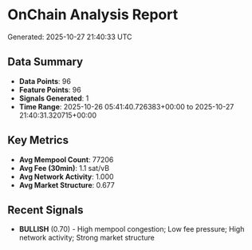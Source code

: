 # OnChain Analysis Report
Generated: 2025-10-27 21:40:33 UTC

## Data Summary
- **Data Points**: 96
- **Feature Points**: 96
- **Signals Generated**: 1
- **Time Range**: 2025-10-26 05:41:40.726383+00:00 to 2025-10-27 21:40:31.320715+00:00

## Key Metrics
- **Avg Mempool Count**: 77206
- **Avg Fee (30min)**: 1.1 sat/vB
- **Avg Network Activity**: 1.000
- **Avg Market Structure**: 0.677

## Recent Signals
- **BULLISH** (0.70) - High mempool congestion; Low fee pressure; High network activity; Strong market structure
